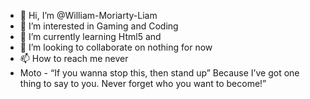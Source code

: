 - 👋 Hi, I’m @William-Moriarty-Liam
- 👀 I’m interested in Gaming and Coding
- 🌱 I’m currently learning Html5 and 
- 💞️ I’m looking to collaborate on nothing for now
- 📫 How to reach me never
- Moto - “If you wanna stop this, then stand up” Because I’ve got one thing to say to you. Never forget who you want to become!”
<!---
William-Moriarty-Liam/William-Moriarty-Liam is a ✨ special ✨ repository because its `README.md` (this file) appears on your GitHub profile.
You can click the Preview link to take a look at your changes.
--->
